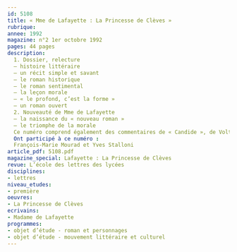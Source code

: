 ```yaml
---
id: 5108
title: « Mme de Lafayette : La Princesse de Clèves »
rubrique: 
annee: 1992
magazine: n°2 1er octobre 1992
pages: 44 pages
description: 
  1. Dossier, relecture 
  – histoire littéraire 
  – un récit simple et savant 
  – le roman historique 
  – le roman sentimental 
  – la leçon morale 
  – « le profond, c’est la forme » 
  – un roman ouvert
  2. Nouveauté de Mme de Lafayette 
  – la naissance du « nouveau roman » 
  – le triomphe de la morale
  Ce numéro comprend également des commentaires de « Candide », de Voltaire, des « Mémoires d’outre-tombe », de Chateaubriand, et de « Déluge », de Le Clézio
  Ont participé à ce numéro :
  François-Marie Mourad et Yves Stalloni
article_pdf: 5108.pdf
magazine_special: Lafayette : La Princesse de Clèves
revue: L’école des lettres des lycées
disciplines:
- lettres
niveau_etudes:
- première
oeuvres:
- La Princesse de Clèves
ecrivains:
- Madame de Lafayette
programmes:
- objet d’étude - roman et personnages
- objet d’étude - mouvement littéraire et culturel
---
```


